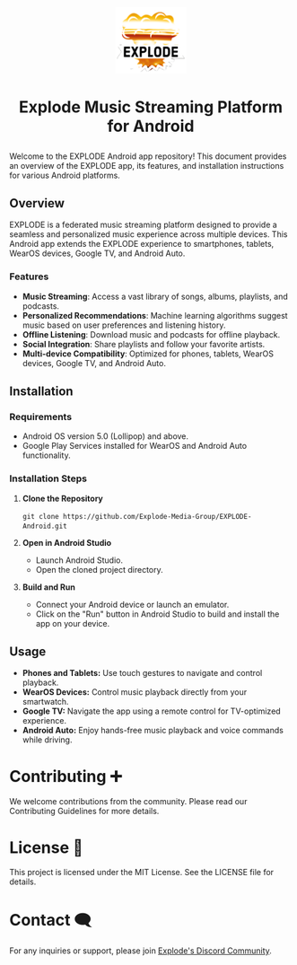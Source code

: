 <p align="center">
  <img src="explode.png" alt="Explode Logo" width="25%" height="auto">
</p>

# <p align="center">Explode Music Streaming Platform for Android</p>

Welcome to the EXPLODE Android app repository! This document provides an overview of the EXPLODE app, its features, and installation instructions for various Android platforms.

## Overview

EXPLODE is a federated music streaming platform designed to provide a seamless and personalized music experience across multiple devices. This Android app extends the EXPLODE experience to smartphones, tablets, WearOS devices, Google TV, and Android Auto.

### Features

- **Music Streaming**: Access a vast library of songs, albums, playlists, and podcasts.
- **Personalized Recommendations**: Machine learning algorithms suggest music based on user preferences and listening history.
- **Offline Listening**: Download music and podcasts for offline playback.
- **Social Integration**: Share playlists and follow your favorite artists.
- **Multi-device Compatibility**: Optimized for phones, tablets, WearOS devices, Google TV, and Android Auto.

## Installation

### Requirements

- Android OS version 5.0 (Lollipop) and above.
- Google Play Services installed for WearOS and Android Auto functionality.

### Installation Steps

1. **Clone the Repository**

   ``` git clone https://github.com/Explode-Media-Group/EXPLODE-Android.git ```

2. **Open in Android Studio**
   - Launch Android Studio.
   - Open the cloned project directory.

3. **Build and Run**
   - Connect your Android device or launch an emulator.
   - Click on the "Run" button in Android Studio to build and install the app on your device.
  

## Usage
   - **Phones and Tablets:** Use touch gestures to navigate and control playback.
   - **WearOS Devices:** Control music playback directly from your smartwatch.
   - **Google TV:** Navigate the app using a remote control for TV-optimized experience.
   - **Android Auto:** Enjoy hands-free music playback and voice commands while driving.




# Contributing ➕

We welcome contributions from the community. Please read our Contributing Guidelines for more details.




# License 🪪

This project is licensed under the MIT License. See the LICENSE file for details.




# Contact 🗨️

For any inquiries or support, please join [Explode's Discord Community](https://discord.gg/JqKeyyVXa2).



